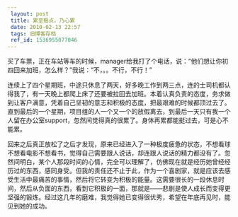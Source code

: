 ```yaml
---
 layout: post
 title: 累至极点，乃心累
 date: 2010-02-13 22:57
 tags: 旧博客存档
 ref_id: 1536955077046
---
```

买了车票，正在车站等车的时候，manager给我打了个电话，说：“他们想让你初四回来加班，怎么样？”我说：“不，。。不行，不行！”

连续上了四个星期班，中途只休息了两天，好多晚工作到两三点，连的士司机都认得我了，有一天晚上都爬上床了还要被拉回去加班。本着认真负责的态度，务求做到让客户满意，凭着自己坚韧的意志和积极的态度，把最艰难的时候都顶过去了。直到最后的一个星期，项目组的人一个又一个的放假离去，到最后一天只有我一个人留在办公室support，忽然间觉得真的很累了。身体再累都能挺过去，可是心不能累。

回来之后真正放松了之后才发现，原来已经进入了一种极度疲惫的状态，不想看球不想看电影不想看书，觉得自己需要跟人说话，却连跟人说话的精力都没有了。忽然间明白，某个人那段时间的心情，完全可以理解了，仿佛现在就是经历她曾经经历过的东西，感同身受。但我的责任还不止于此，作为一个喜剧家，就是应该去感受生活中最痛苦的事情，然后将它转变为积极的能量。这需要很长的一段休息时间，然后从负面的东西，看到它积极的一面，那就是——悲剧是使人成长而变得更坚强的锻炼。经过这几年的磨难，我觉得她已变得很优秀，希望在年底再见时，能见到她的成功。

